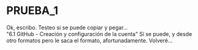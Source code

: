 # PRUEBA_1
Ok, escribo. Testeo si se puede copiar y pegar...   
"6.1 GitHub - Creación y configuración de la cuenta"
Sí se puede, y desde otro formatos pero le saca el formato, afortunadamente. 
Volveré...
